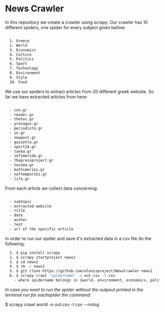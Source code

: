 # News Crawler

In this repository we create a crawler using scrapy.
Our crawler has 10 different spiders, one spider for every subject given bellow:

``` bash

  1. Greece
  2. World
  3. Economics
  4. Culture
  5. Politics
  6. Sport
  7. Technology
  8. Environment
  9. Style
  10. Food
```

We use our spiders to extract articles from 20 different greek website. So far we have extracted articles from here:

``` bash

  - cnn.gr
  - reader.gr
  - thetoc.gr
  - protagon.gr
  - periodista.gr
  - in.gr
  - newpost.gr
  - gazzetta.gr
  - sport24.gr
  - tanea.gr
  - iefimerida.gr
  - thepressproject.gr
  - tovima.gr
  - kathimerini.gr
  - naftemporiki.gr
  - lifo.gr
```

From each article we collect data concerning:

``` bash

  - subtopic
  - extracted website
  - title
  - date
  - author
  - text
  - url of the specific article
```

In order to run our spider and save it's extracted data in a csv file do the following:

``` bash
  1. $ pip install scrapy
  2. $ scrapy startproject news2
  3. $ cd news2
  4. $ rm -r news2
  5. $ git clone https://github.com/elenisproject/NewsCrawler news2
  6. $ scrapy crawl "spidername" -o out.csv -t csv
    - where spidername belongs in {world, environment, economics, politics, greece, sport, style, tech, culture, food}
```

*In case you want to run the spider without the outpout printed in the terminal run for eachspider the command:*

$ scrapy crawl world -o out.csv -t csv --nolog

